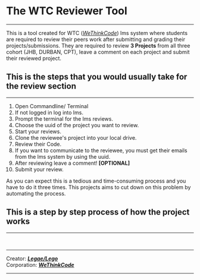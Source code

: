 # The WTC Reviewer Tool
___
This is a tool created for WTC (*[WeThinkCode](https://wethinkcode.co.za/)*) lms system where students are required to review their peers work after submitting and grading their projects/submissions. They are required to review **3 Projects** from all three cohort (JHB, DURBAN, CPT), leave a comment on each project and submit their reviewed project. 

## This is the steps that you would usually take for the review section
___

1. Open Commandline/ Terminal
2. If not logged in log into lms.
3. Prompt the terminal for the lms reviews.
4. Choose the uuid of the project you want to review.
5. Start your reviews.
6. Clone the reviewee's project into your local drive.
7. Review their Code.
8. If you want to communicate to the reviewee, you must get their emails from the lms system by using the uuid.
9. After reviewing leave a comment! **[OPTIONAL]**
10. Submit your review.

As you can expect this is a tedious and time-consuming process and you have to do it three times. This projects aims to cut down on this problem by automating the process.

## This is a step by step process of how the project works
___

<br>

___
Creator: ***[Legae/Lego](https://github.com/lmadisha)*** 
<br>
Corporation: ***[WeThinkCode](https://wethinkcode.co.za)*** 
___